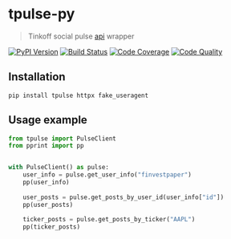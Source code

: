 # tpulse-py

> Tinkoff social pulse [api](https://www.tinkoff.ru/api/invest-gw/social/v1/) wrapper  

[![PyPI Version][pypi-image]][pypi-url]
[![Build Status][build-image]][build-url]
[![Code Coverage][coverage-image]][coverage-url]
[![Code Quality][quality-image]][quality-url]


<!-- Badges -->

[pypi-image]: https://img.shields.io/pypi/v/tpulse
[pypi-url]: https://pypi.org/project/tpulse/
[build-image]: https://github.com/meanother/tpulse-py/actions/workflows/build.yml/badge.svg
[build-url]: https://github.com/meanother/tpulse-py/actions/workflows/build.yml
[coverage-image]: https://codecov.io/gh/meanother/tpulse-py/branch/main/graph/badge.svg
[coverage-url]: https://codecov.io/gh/nameanotherlgeon/tpulse-py
[quality-image]: https://api.codeclimate.com/v1/badges/3130fa0ba3b7993fbf0a/maintainability
[quality-url]: https://codeclimate.com/github/meanother/tpulse-py


## Installation
```shell
pip install tpulse httpx fake_useragent
```


## Usage example

```python
from tpulse import PulseClient
from pprint import pp


with PulseClient() as pulse:
    user_info = pulse.get_user_info("finvestpaper")
    pp(user_info)
    
    user_posts = pulse.get_posts_by_user_id(user_info["id"])
    pp(user_posts)
    
    ticker_posts = pulse.get_posts_by_ticker("AAPL")
    pp(ticker_posts)

```
